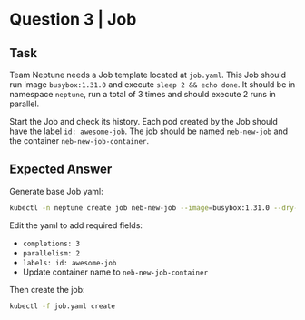 # Question 3 | Job

## Task
Team Neptune needs a Job template located at `job.yaml`. This Job should run image `busybox:1.31.0` and execute `sleep 2 && echo done`. It should be in namespace `neptune`, run a total of 3 times and should execute 2 runs in parallel.

Start the Job and check its history. Each pod created by the Job should have the label `id: awesome-job`. The job should be named `neb-new-job` and the container `neb-new-job-container`.

## Expected Answer

Generate base Job yaml:
```bash
kubectl -n neptune create job neb-new-job --image=busybox:1.31.0 --dry-run=client -oyaml -- sh -c "sleep 2 && echo done" > job.yaml
```

Edit the yaml to add required fields:
- `completions: 3`
- `parallelism: 2`
- `labels: id: awesome-job`
- Update container name to `neb-new-job-container`

Then create the job:
```bash
kubectl -f job.yaml create
```